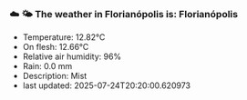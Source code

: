 ### ☁️ 🌤️  The weather in Florianópolis is: Florianópolis

- Temperature: 12.82°C
- On flesh: 12.66°C
- Relative air humidity: 96%
- Rain: 0.0 mm
- Description: Mist
- last updated: 2025-07-24T20:20:00.620973
